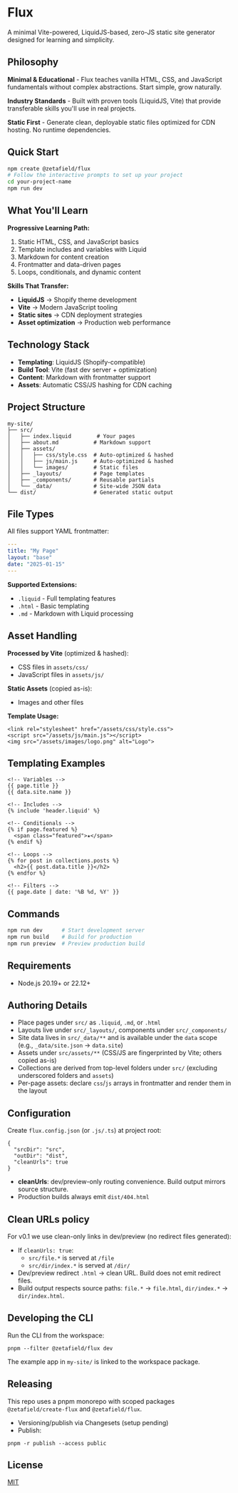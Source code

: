 # Flux

A minimal Vite-powered, LiquidJS-based, zero-JS static site generator designed for learning and simplicity.

## Philosophy

**Minimal & Educational** - Flux teaches vanilla HTML, CSS, and JavaScript fundamentals without complex abstractions. Start simple, grow naturally.

**Industry Standards** - Built with proven tools (LiquidJS, Vite) that provide transferable skills you'll use in real projects.

**Static First** - Generate clean, deployable static files optimized for CDN hosting. No runtime dependencies.

## Quick Start

```bash
npm create @zetafield/flux
# Follow the interactive prompts to set up your project
cd your-project-name
npm run dev
```

## What You'll Learn

**Progressive Learning Path:**

1. Static HTML, CSS, and JavaScript basics
2. Template includes and variables with Liquid
3. Markdown for content creation
4. Frontmatter and data-driven pages
5. Loops, conditionals, and dynamic content

**Skills That Transfer:**

- **LiquidJS** → Shopify theme development
- **Vite** → Modern JavaScript tooling
- **Static sites** → CDN deployment strategies
- **Asset optimization** → Production web performance

## Technology Stack

- **Templating**: LiquidJS (Shopify-compatible)
- **Build Tool**: Vite (fast dev server + optimization)
- **Content**: Markdown with frontmatter support
- **Assets**: Automatic CSS/JS hashing for CDN caching

## Project Structure

```
my-site/
├── src/
│   ├── index.liquid        # Your pages
│   ├── about.md           # Markdown support
│   ├── assets/
│   │   ├── css/style.css  # Auto-optimized & hashed
│   │   ├── js/main.js     # Auto-optimized & hashed
│   │   └── images/        # Static files
│   ├── _layouts/          # Page templates
│   ├── _components/       # Reusable partials
│   └── _data/             # Site-wide JSON data
└── dist/                  # Generated static output
```

## File Types

All files support YAML frontmatter:

```yaml
---
title: "My Page"
layout: "base"
date: "2025-01-15"
---
```

**Supported Extensions:**

- `.liquid` - Full templating features
- `.html` - Basic templating
- `.md` - Markdown with Liquid processing

## Asset Handling

**Processed by Vite** (optimized & hashed):

- CSS files in `assets/css/`
- JavaScript files in `assets/js/`

**Static Assets** (copied as-is):

- Images and other files

**Template Usage:**

```liquid
<link rel="stylesheet" href="/assets/css/style.css">
<script src="/assets/js/main.js"></script>
<img src="/assets/images/logo.png" alt="Logo">
```

## Templating Examples

```liquid
<!-- Variables -->
{{ page.title }}
{{ data.site.name }}

<!-- Includes -->
{% include 'header.liquid' %}

<!-- Conditionals -->
{% if page.featured %}
  <span class="featured">★</span>
{% endif %}

<!-- Loops -->
{% for post in collections.posts %}
  <h2>{{ post.data.title }}</h2>
{% endfor %}

<!-- Filters -->
{{ page.date | date: '%B %d, %Y' }}
```

## Commands

```bash
npm run dev      # Start development server
npm run build    # Build for production
npm run preview  # Preview production build
```

## Requirements

- Node.js 20.19+ or 22.12+

## Authoring Details

- Place pages under `src/` as `.liquid`, `.md`, or `.html`
- Layouts live under `src/_layouts/`, components under `src/_components/`
- Site data lives in `src/_data/**` and is available under the `data` scope (e.g., `_data/site.json` → `data.site`)
- Assets under `src/assets/**` (CSS/JS are fingerprinted by Vite; others copied as-is)
- Collections are derived from top-level folders under `src/` (excluding underscored folders and `assets`)
- Per-page assets: declare `css`/`js` arrays in frontmatter and render them in the layout

## Configuration

Create `flux.config.json` (or `.js/.ts`) at project root:

```
{
  "srcDir": "src",
  "outDir": "dist",
  "cleanUrls": true
}
```

- **cleanUrls**: dev/preview-only routing convenience. Build output mirrors source structure.
- Production builds always emit `dist/404.html`

## Clean URLs policy

For v0.1 we use clean-only links in dev/preview (no redirect files generated):

- If `cleanUrls: true`:
  - `src/file.*` is served at `/file`
  - `src/dir/index.*` is served at `/dir/`
- Dev/preview redirect `.html` → clean URL. Build does not emit redirect files.
- Build output respects source paths: `file.*` → `file.html`, `dir/index.*` → `dir/index.html`.

## Developing the CLI

Run the CLI from the workspace:

```
pnpm --filter @zetafield/flux dev
```

The example app in `my-site/` is linked to the workspace package.

## Releasing

This repo uses a pnpm monorepo with scoped packages `@zetafield/create-flux` and `@zetafield/flux`.

- Versioning/publish via Changesets (setup pending)
- Publish:

```
pnpm -r publish --access public
```

## License

[MIT](./LICENSE)
